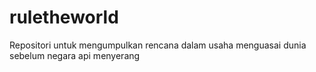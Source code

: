 # ruletheworld
Repositori untuk mengumpulkan rencana dalam usaha menguasai dunia sebelum negara api menyerang
